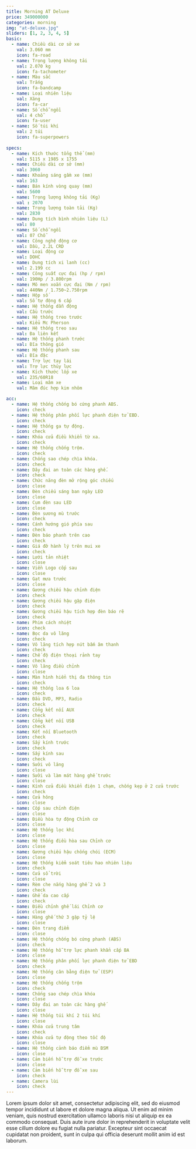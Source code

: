 ```yaml
---
title: Morning AT Deluxe
price: 349000000
categories: morning
img: "at-deluxe.jpg"
sliders: [1, 2, 3, 4, 5]
basic:
  - name: Chiều dài cơ sở xe
    val: 3.060 mm
    icon: fa-road
  - name: Trọng lượng không tải
    val: 2.070 kg
    icon: fa-tachometer
  - name: Màu sắc
    val: Trắng
    icon: fa-bandcamp
  - name: Loại nhiên liệu
    val: Xăng
    icon: fa-car
  - name: Số chỗ ngồi
    val: 4 chỗ
    icon: fa-user
  - name: Số túi khí
    val: 2 túi
    icon: fa-superpowers
    
specs:
  - name: Kích thước tổng thể (mm) 
    val: 5115 x 1985 x 1755
  - name: Chiều dài cơ sở (mm) 
    val: 3060
  - name: Khoảng sáng gầm xe (mm) 
    val: 163
  - name: Bán kính vòng quay (mm) 
    val: 5600
  - name: Trọng lượng không tải (Kg) 
    val : 2070
  - name: Trọng lượng toàn tải (Kg) 
    val: 2830
  - name: Dung tích bình nhiên liệu (L) 
    val: 80
  - name: Số chỗ ngồi 
    val: 07 Chỗ
  - name: Công nghệ động cơ 
    val: Dầu, 2.2L CRD
  - name: Loại động cơ 
    val: DOHC
  - name: Dung tích xi lanh (cc) 
    val: 2.199 cc
  - name: Công suất cực đại (hp / rpm) 
    val: 190Hp / 3.800rpm
  - name: Mô men xoắn cực đại (Nm / rpm) 
    val: 440Nm / 1.750~2.750rpm
  - name: Hộp số 
    val: Số tự động 6 cấp
  - name: Hệ thống dẫn động 
    val: Cầu trước
  - name: Hệ thống treo trước 
    val: Kiểu Mc Pherson
  - name: Hệ thống treo sau 
    val: Đa liên kết
  - name: Hệ thống phanh trước 
    val: Đĩa thông gió
  - name: Hệ thống phanh sau 
    val: Đĩa đặc
  - name: Trợ lực tay lái 
    val: Trợ lực thủy lực
  - name: Kích thước lốp xe 
    val: 235/60R18
  - name: Loại mâm xe 
    val: Mâm đúc hợp kim nhôm

acc:
  - name: Hệ thống chống bó cứng phanh ABS.
    icon: check
  - name: Hệ thống phân phối lực phanh điện tử EBD.
    icon: check
  - name: Hệ thống ga tự động.
    icon: check
  - name: Khóa cửa điều khiển từ xa.
    icon: check
  - name: Hệ thống chống trộm.
    icon: check
  - name: Chống sao chép chìa khóa.
    icon: check
  - name: Dây đai an toàn các hàng ghế.
    icon: check
  - name: Chức năng đèn mở rộng góc chiếu
    icon: close
  - name: Đèn chiếu sáng ban ngày LED
    icon: close
  - name: Cụm đèn sau LED
    icon: close
  - name: Đèn sương mù trước
    icon: check
  - name: Cánh hướng gió phía sau
    icon: check
  - name: Đèn báo phanh trên cao
    icon: check
  - name: Giá đỡ hành lý trên mui xe
    icon: check
  - name: Lưới tản nhiệt
    icon: close
  - name: Viền Logo cốp sau
    icon: close
  - name: Gạt mưa trước
    icon: close
  - name: Gương chiếu hậu chỉnh điện 
    icon: check
  - name: Gương chiếu hậu gập điện 
    icon: check
  - name: Gương chiếu hậu tích hợp đèn báo rẽ 
    icon: check
  - name: Phim cách nhiệt 
    icon: check
  - name: Bọc da vô lăng
    icon: check
  - name: Vô lăng tích hợp nút bấm âm thanh 
    icon: check
  - name: Chế độ điện thoại rảnh tay 
    icon: check
  - name: Vô lăng điều chỉnh
    icon: close
  - name: Màn hình hiển thị đa thông tin 
    icon: check
  - name: Hệ thống loa 6 loa
    icon: check
  - name: Đầu DVD, MP3, Radio 
    icon: check
  - name: Cổng kết nối AUX 
    icon: check
  - name: Cổng kết nối USB 
    icon: check
  - name: Kết nối Bluetooth 
    icon: check
  - name: Sấy kính trước 
    icon: check
  - name: Sấy kính sau 
    icon: check
  - name: Sưởi vô lăng
    icon: close
  - name: Sưởi và làm mát hàng ghế trước
    icon: close
  - name: Kính cửa điều khiển điện 1 chạm, chống kẹp ở 2 cửa trước 
    icon: check
  - name: Cửa hông
    icon: close
  - name: Cốp sau chỉnh điện
    icon: close
  - name: Điều hòa tự động Chỉnh cơ
    icon: close
  - name: Hệ thống lọc khí 
    icon: close
  - name: Hệ thống điều hòa sau Chỉnh cơ
    icon: close
  - name: Gương chiếu hậu chống chói (ECM) 
    icon: close
  - name: Hệ thống kiểm soát tiêu hao nhiên liệu 
    icon: check
  - name: Cửa sổ trời 
    icon: close
  - name: Rèm che nắng hàng ghế 2 và 3 
    icon: check
  - name: Ghế da cao cấp 
    icon: check
  - name: Điều chỉnh ghế lái Chỉnh cơ
    icon: close
  - name: Hàng ghế thứ 3 gập tỷ lệ
    icon: close
  - name: Đèn trang điểm
    icon: close
  - name: Hệ thống chống bó cứng phanh (ABS) 
    icon: check
  - name: Hệ thống hỗ trợ lực phanh khẩn cấp BA 
    icon: close
  - name: Hệ thống phân phối lực phanh điện tử EBD 
    icon: check
  - name: Hệ thống cân bằng điện tử (ESP) 
    icon: close
  - name: Hệ thống chống trộm 
    icon: check
  - name: Chống sao chép chìa khóa
    icon: close
  - name: Dây đai an toàn các hàng ghế
    icon: close
  - name: Hệ thống túi khí 2 túi khí
    icon: close
  - name: Khóa cửa trung tâm 
    icon: check
  - name: Khóa cửa tự động theo tốc độ
    icon: close
  - name: Hệ thống cảnh báo điểm mù BSM
    icon: close
  - name: Cảm biến hỗ trợ đỗ xe trước 
    icon: close
  - name: Cảm biến hỗ trợ đỗ xe sau 
    icon: check
  - name: Camera lùi 
    icon: check
---
```


Lorem ipsum dolor sit amet, consectetur adipiscing elit, sed do eiusmod tempor incididunt ut labore et dolore magna aliqua. Ut enim ad minim veniam, quis nostrud exercitation ullamco laboris nisi ut aliquip ex ea commodo consequat. Duis aute irure dolor in reprehenderit in voluptate velit esse cillum dolore eu fugiat nulla pariatur. Excepteur sint occaecat cupidatat non proident, sunt in culpa qui officia deserunt mollit anim id est laborum.
